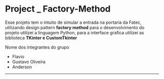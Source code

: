 # Project _ Factory-Method

<p>Esse projeto tem o intuito de simular a entrada na portaria da Fatec, utilizando design pattern <strong>factory method</strong>
para o desenvolvimento do projeto utilizei a linguagem Python, para a interface grafica utilizei as biblioteca <strong>TKinter e CustomTkinter</strong></p>
<p>Nome dos integrantes do grupo<p>
<ul>
<li>Flavio</li>
<li>Gustavo Oliveira</li>
<li>Anderson</li>
</ul>

<hr>
